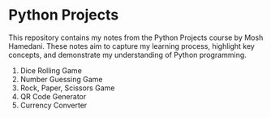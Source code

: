# Python Projects

This repository contains my notes from the Python Projects course by Mosh Hamedani. These notes aim to capture my learning process, highlight key concepts, and demonstrate my understanding of Python programming.

1. Dice Rolling Game
2. Number Guessing Game
3. Rock, Paper, Scissors Game
4. QR Code Generator
5. Currency Converter
